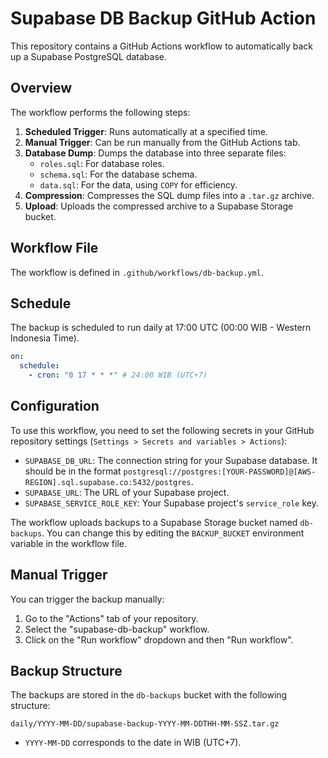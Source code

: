# Supabase DB Backup GitHub Action

This repository contains a GitHub Actions workflow to automatically back up a Supabase PostgreSQL database.

## Overview

The workflow performs the following steps:

1.  **Scheduled Trigger**: Runs automatically at a specified time.
2.  **Manual Trigger**: Can be run manually from the GitHub Actions tab.
3.  **Database Dump**: Dumps the database into three separate files:
    *   `roles.sql`: For database roles.
    *   `schema.sql`: For the database schema.
    *   `data.sql`: For the data, using `COPY` for efficiency.
4.  **Compression**: Compresses the SQL dump files into a `.tar.gz` archive.
5.  **Upload**: Uploads the compressed archive to a Supabase Storage bucket.

## Workflow File

The workflow is defined in `.github/workflows/db-backup.yml`.

## Schedule

The backup is scheduled to run daily at 17:00 UTC (00:00 WIB - Western Indonesia Time).

```yaml
on:
  schedule:
    - cron: "0 17 * * *" # 24:00 WIB (UTC+7)
```

## Configuration

To use this workflow, you need to set the following secrets in your GitHub repository settings (`Settings > Secrets and variables > Actions`):

*   `SUPABASE_DB_URL`: The connection string for your Supabase database. It should be in the format `postgresql://postgres:[YOUR-PASSWORD]@[AWS-REGION].sql.supabase.co:5432/postgres`.
*   `SUPABASE_URL`: The URL of your Supabase project.
*   `SUPABASE_SERVICE_ROLE_KEY`: Your Supabase project's `service_role` key.

The workflow uploads backups to a Supabase Storage bucket named `db-backups`. You can change this by editing the `BACKUP_BUCKET` environment variable in the workflow file.

## Manual Trigger

You can trigger the backup manually:

1.  Go to the "Actions" tab of your repository.
2.  Select the "supabase-db-backup" workflow.
3.  Click on the "Run workflow" dropdown and then "Run workflow".

## Backup Structure

The backups are stored in the `db-backups` bucket with the following structure:

```
daily/YYYY-MM-DD/supabase-backup-YYYY-MM-DDTHH-MM-SSZ.tar.gz
```

*   `YYYY-MM-DD` corresponds to the date in WIB (UTC+7).


